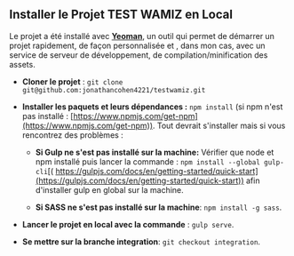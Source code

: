 ## Installer le Projet TEST WAMIZ en Local

Le projet a été installé avec **[Yeoman](https://yeoman.io/)**, un outil qui permet de démarrer un projet rapidement, de façon personnalisée et , dans mon cas, avec un service de serveur de développement, de compilation/minification des assets.

 - **Cloner le projet** : `git clone git@github.com:jonathancohen4221/testwamiz.git`
 
 - **Installer les paquets et leurs dépendances :** `npm install` (si npm n'est pas installé : [https://www.npmjs.com/get-npm](https://www.npmjs.com/get-npm)). Tout devrait s'installer mais si vous rencontrez des problèmes : 
     - **Si Gulp ne s'est pas installé sur la machine:** Vérifier que node et npm installé puis lancer la commande : `npm install --global gulp-cli`[( https://gulpjs.com/docs/en/getting-started/quick-start](https://gulpjs.com/docs/en/getting-started/quick-start)) afin d'installer gulp en global sur la machine.
     
     - **Si SASS ne s'est pas installé sur la machine**: `npm install -g sass`.
 - **Lancer le projet en local avec la commande** : `gulp serve`.
 - **Se mettre sur la branche integration**: `git checkout integration`.
